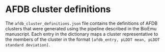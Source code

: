 # AFDB cluster definitions

The `afdb_cluster_definitions.json` file contains the definitions of AFDB clusters that were generated using the pipeline described in the BioEmu manuscript. Each entry in the dictionary maps a cluster representative to the members of the cluster in the format `[afdb_entry, pLDDT mean, pLDDT standard deviation]`.  